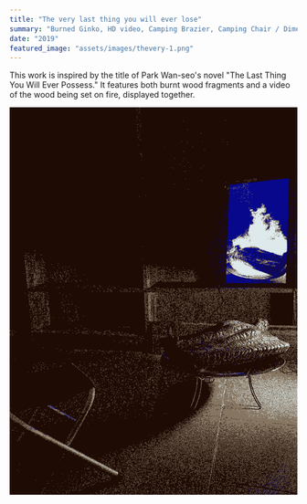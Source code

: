 ```yaml
---
title: "The very last thing you will ever lose"
summary: "Burned Ginko, HD video, Camping Brazier, Camping Chair / Dimensions Variable"
date: "2019"
featured_image: "assets/images/thevery-1.png"
---
```


This work is inspired by the title of Park Wan-seo's novel "The Last Thing You Will Ever Possess." It features both burnt wood fragments and a video of the wood being set on fire, displayed together.

![The very last thing you will ever lose](../assets/images/thevery-1.png)
